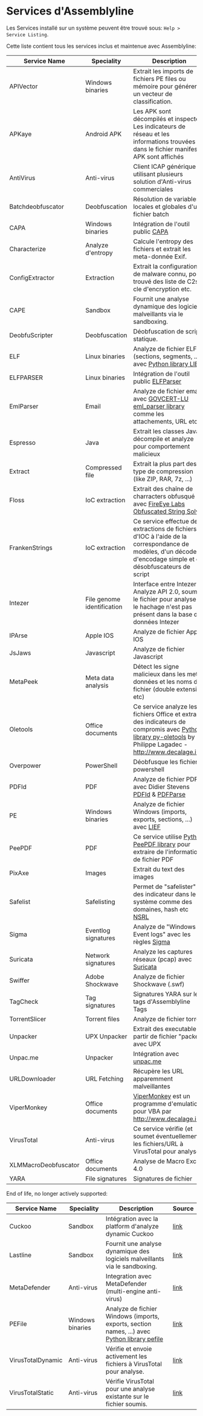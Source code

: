 # Services d'Assemblyline

Les Services installé sur un système peuvent être trouvé sous: `Help > Service Listing`.

Cette liste contient tous les services inclus et maintenue avec Assemblyline:

| Service Name      | Speciality | Description | Source |
| ------------------| -- | -------------------- | ------------- |
| APIVector         | Windows binaries | Extrait les imports de fichiers PE files ou mémoire pour générer un vecteur de classification. | [link](https://github.com/CybercentreCanada/assemblyline-service-apivector) |
| APKaye            | Android APK | Les APK sont décompilés et inspectés. Les indicateurs de réseau et les informations trouvées dans le fichier manifeste APK sont affichés | [link](https://github.com/CybercentreCanada/assemblyline-service-apkaye) |
| AntiVirus        | Anti-virus | Client ICAP générique utilisant plusieurs solution d'Anti-virus commerciales | [link](https://github.com/CybercentreCanada/assemblyline-service-antivirus) |
| Batchdeobfuscator | Deobfuscation | Résolution de variables locales et globales d'un fichier batch | [link](https://github.com/CybercentreCanada/assemblyline-service-batchdeobfuscator) |
| CAPA              | Windows binaries | Intégration de l'outil public [CAPA](https://github.com/mandiant/capa) | [link](https://github.com/CybercentreCanada/assemblyline-service-capa) |
| Characterize      | Analyze d'entropy | Calcule l'entropy des fichiers et extrait les meta-donnée Exif. | [link](https://github.com/CybercentreCanada/assemblyline-service-characterize) |
| ConfigExtractor   | Extraction | Extrait la configuration de malware connu, pour trouvé des liste de C2s, cle d'encryption etc. | [link](https://github.com/CybercentreCanada/assemblyline-service-configextractor) |
| CAPE            | Sandbox | Fournit une analyse dynamique des logiciels malveillants via le sandboxing. | [link](https://github.com/CybercentreCanada/assemblyline-service-cape)|
| DeobfuScripter    | Deobfuscation | Déobfuscation de script statique. | [link](https://github.com/CybercentreCanada/assemblyline-service-deobfuscripter)|
| ELF               | Linux binaries | Analyze de fichier ELF (sections, segments, ...) avec [Python library LIEF](https://github.com/lief-project/LIEF) | [link](https://github.com/CybercentreCanada/assemblyline-service-elf) |
| ELFPARSER         | Linux binaries | Intégration de l'outil public [ELFParser](https://github.com/jacob-baines/elfparser) | [link](https://github.com/CybercentreCanada/assemblyline-service-elfparser) |
| EmlParser         | Email | Analyze de fichier email avec [GOVCERT-LU eml_parser library](https://github.com/GOVCERT-LU/eml_parser) comme les attachements, URL etc | [link](https://github.com/CybercentreCanada/assemblyline-service-emlparser)|
| Espresso          | Java | Extrait les classes Java, décompile et analyze pour comportement malicieux | [link](https://github.com/CybercentreCanada/assemblyline-service-espresso)|
| Extract           | Compressed file | Extrait la plus part des type de compression (like ZIP, RAR, 7z, ...) | [link](https://github.com/CybercentreCanada/assemblyline-service-extract)|
| Floss             | IoC extraction  | Extrait des chaîne de charracters obfusqué avec [FireEye Labs Obfuscated String Solver](https://github.com/fireeye/flare-floss) | [link](https://github.com/CybercentreCanada/assemblyline-service-floss)|
| FrankenStrings    | IoC extraction | Ce service effectue des extractions de fichiers et d'IOC à l'aide de la correspondance de modèles, d'un décodeur d'encodage simple et de désobfuscateurs de script | [link](https://github.com/CybercentreCanada/assemblyline-service-frankenstrings)|
| Intezer    | File genome identification | Interface entre Intezer Analyze API 2.0, soumet le fichier pour analyse si le hachage n'est pas présent dans la base de données Intezer | [link](https://github.com/CybercentreCanada/assemblyline-service-intezer)|
| IPArse            | Apple IOS | Analyze de fichier Apple IOS | [link](https://github.com/CybercentreCanada/assemblyline-service-iparse)|
| JsJaws            | Javascript | Analyze de fichier Javascript | [link](https://github.com/CybercentreCanada/assemblyline-service-jsjaws)|
| MetaPeek          | Meta data analysis | Détect les signe malicieux dans les meta-données et les noms de fichier (double extension etc) | [link](https://github.com/CybercentreCanada/assemblyline-service-metapeek)|
| Oletools          | Office documents | Ce service analyze les fichiers Office et extrait des indicateurs de compromis avec [Python library py-oletools](https://github.com/decalage2/oletools) by Philippe Lagadec - http://www.decalage.info | [link](https://github.com/CybercentreCanada/assemblyline-service-oletools)|
| Overpower         | PowerShell | Déobfusque les fichier powershell |[link](https://github.com/CybercentreCanada/assemblyline-service-overpower) |
| PDFId             | PDF | Analyze de fichier PDF avec Didier Stevens [PDFId](https://github.com/DidierStevens/DidierStevensSuite/blob/master/pdfid.py) & [PDFParse](https://github.com/DidierStevens/DidierStevensSuite/blob/master/pdf-parser.py) | [link](https://github.com/CybercentreCanada/assemblyline-service-pdfid)|
| PE                | Windows binaries | Analyze de fichier Windows (imports, exports, sections, ...) avec [LIEF](https://github.com/lief-project/LIEF) | [link](https://github.com/CybercentreCanada/assemblyline-service-pe)|
| PeePDF            | PDF | Ce service utilise [Python PeePDF library](https://github.com/jesparza/peepdf) pour extraire de l'information de fichier PDF |[link](https://github.com/CybercentreCanada/assemblyline-service-peepdf) |
| PixAxe            | Images | Extrait du text des images | [link](https://github.com/CybercentreCanada/assemblyline-service-pixaxe)|
| Safelist          | Safelisting | Permet de "safelister" des indicateur dans le système comme des domaines, hash etc [NSRL](https://www.nist.gov/itl/ssd/software-quality-group/national-software-reference-library-nsrl) |[link](https://github.com/CybercentreCanada/assemblyline-service-safelist) |
| Sigma             | Eventlog signatures | Analyze de "Windows Event logs" avec les règles [Sigma](https://github.com/SigmaHQ/sigma)|[link](https://github.com/CybercentreCanada/assemblyline-service-sigma) |
| Suricata          | Network signatures | Analyze les captures réseaux (pcap) avec [Suricata](https://github.com/OISF/suricata)|[link](https://github.com/CybercentreCanada/assemblyline-service-suricata) |
| Swiffer           | Adobe Shockwave | Analyze de fichier Shockwave (.swf) | [link](https://github.com/CybercentreCanada/assemblyline-service-swiffer)|
| TagCheck          | Tag signatures | Signatures YARA sur les tags d'Assemblyline Tags |[link](https://github.com/CybercentreCanada/assemblyline-service-yara) |
| TorrentSlicer     | Torrent files | Analyze de fichier torrent |[link](https://github.com/CybercentreCanada/assemblyline-service-torrentslicer) |
| Unpacker          | UPX Unpacker | Extrait des executable a partir de fichier "packer" avec UPX |  [link](https://github.com/CybercentreCanada/assemblyline-service-unpacker)|
| Unpac.me          | Unpacker | Intégration avec [unpac.me](https://www.unpac.me) |  [link](https://github.com/CybercentreCanada/assemblyline-service-unpacme)|
| URLDownloader     | URL Fetching | Récupère les URL apparemment malveillantes |  [link](https://github.com/CybercentreCanada/assemblyline-service-urldownloader)|
| ViperMonkey       | Office documents | [ViperMonkey](https://github.com/decalage2/ViperMonkey) est un programme d'emulation pour VBA par http://www.decalage.info | [link](https://github.com/CybercentreCanada/assemblyline-service-vipermonkey)|
| VirusTotal | Anti-virus | Ce service vérifie (et soumet éventuellement) les fichiers/URL à VirusTotal pour analyse. | [link](https://github.com/CybercentreCanada/assemblyline-service-virustotal) |
| XLMMacroDeobfuscator | Office documents | Analyse de Macro Excel 4.0 |[link](https://github.com/CybercentreCanada/assemblyline-service-XLMMacroDeobfuscator) |
| YARA              | File signatures | Signatures de fichier |[link](https://github.com/CybercentreCanada/assemblyline-service-yara) |



End of life, no longer actively supported:

| Service Name      | Speciality | Description | Source |
| ------------------| -- | -------------------- | ------------- |
| Cuckoo            | Sandbox | Intégration avec la platform d'analyze dynamic Cuckoo | [link](https://github.com/CybercentreCanada/assemblyline-service-cuckoo) |
| Lastline          | Sandbox | Fournit une analyse dynamique des logiciels malveillants via le sandboxing. | [link](https://github.com/CybercentreCanada/assemblyline-service-lastline) |
| MetaDefender      | Anti-virus | Integration avec MetaDefender (multi-engine anti-virus) | [link](https://github.com/CybercentreCanada/assemblyline-service-metadefender)|
| PEFile            | Windows binaries | Analyze de fichier Windows (imports, exports, section names, ...) avec [Python library pefile](https://github.com/erocarrera/pefile) | [link](https://github.com/CybercentreCanada/assemblyline-service-pefile)|
| VirusTotalDynamic | Anti-virus | Vérifie et envoie activement les fichiers à VirusTotal pour analyse.  | [link](https://github.com/CybercentreCanada/assemblyline-service-virustotal-dynamic) |
| VirusTotalStatic  | Anti-virus | Vérifie VirusTotal pour une analyse existante sur le fichier soumis. | [link](https://github.com/CybercentreCanada/assemblyline-service-virustotal-static) |
